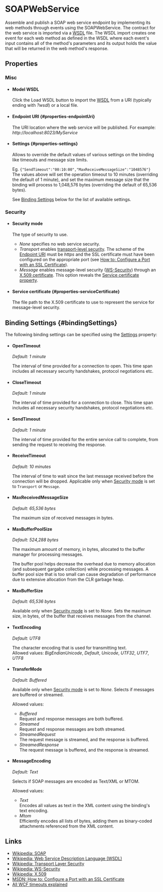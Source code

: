 SOAPWebService
==============

Assemble and publish a SOAP web service endpoint by implementing its web
methods through events using the SOAPWebService. The contract for the web 
service is imported via a [WSDL](http://en.wikipedia.org/wiki/Wsdl) file. 
The WSDL import creates one event for each web method as defined in the WSDL 
where each event's input contains all of the method's parameters and its output
holds the value that will be returned in the web method's response.

Properties
----------

### Misc
   
-  #### Model WSDL

    Click the Load WSDL button to import the
    [WSDL](http://en.wikipedia.org/wiki/Wsdl) from a URI (typically
    ending with *?wsdl*) or a local file.

-  #### Endpoint URI {#properties-endpointUri}

    The URI location where the web service will be published. For
    example:   
    *http://localhost:8023/MyService*

-  #### Settings {#properties-settings}

    Allows to override the default values of various settings on the binding 
    like timeouts and message size limits.

    Eg. `{"SendTimeout":"00:10:00","MaxReceiveMessageSize":"1048576"}`  
    The values above will set the operation timeout to 10 minutes (overriding
    the default of 1 minute), and set the maximum message size that the binding
    will process to 1,048,576 bytes (overriding the default of 65,536 bytes).

    See [Binding Settings](#bindingSettings) below for the list of available 
    settings.

### Security

-  #### Security mode

    The type of security to use.

    -   *None* specifies no web service security.
    -   *Transport* enables [transport-level
        security](http://en.wikipedia.org/wiki/Transport_Layer_Security).
        The scheme of the [Endpoint URI](#properties-endpointUri) must
        be *https* and the SSL certificate must have been configured on
        the appropriate port (see [How to: Configure a Port with an SSL
        Certificate](http://msdn.microsoft.com/en-us/library/ms733791.aspx)).
    -   *Message* enables message-level security
        ([WS-Security](http://en.wikipedia.org/wiki/WS-Security))
        through an [X.509
        certificate](http://en.wikipedia.org/wiki/X.509). This option
        reveals the [Service certificate
        property](#properties-serviceCertificate).

-  #### Service certificate {#properties-serviceCertificate}

    The file path to the X.509 certificate to use to represent the
    service for message-level security.

Binding Settings {#bindingSettings}
----------------

The following binding settings can be specified using the [Settings](#properties-settings)
property:

- #### OpenTimeout

    *Default: 1 minute*

    The interval of time provided for a connection to open. This time 
    span includes all necessary security handshakes, protocol negotiations 
    etc.

- #### CloseTimeout

    *Default: 1 minute*

    The interval of time provided for a connection to close. This time span 
    includes all necessary security handshakes, protocol negotiations etc.

- #### SendTimeout

    *Default: 1 minute*

    The interval of time provided for the entire service call to complete, 
    from sending the request to receiving the response.

- #### ReceiveTimeout

    *Default: 10 minutes*

    The interval of time to wait since the last message received before the 
    connection will be dropped. Applicable only when 
    [Security mode](#properties-securityMode) is set to `Transport` or 
    `Message`. 

- #### MaxReceivedMessageSize

    *Default: 65,536 bytes*

    The maximum size of received messages in bytes. 

- #### MaxBufferPoolSize

    *Default: 524,288 bytes*

    The maximum amount of memory, in bytes, allocated to the buffer manager
    for processing messages. 

    The buffer pool helps decrease the overhead due to memory allocation 
    (and subsequent gargabe collection) while processing messages. A buffer
    pool size that is too small can cause degradation of performance due to
    extensive allocation from the CLR garbage heap. 

- #### MaxBufferSize

    *Default: 65,536 bytes*

    Available only when [Security mode](#properties-securityMode) is set to
    *None*. Sets the maximum size, in bytes, of the buffer that receives 
    messages from the channel. 

- #### TextEncoding

    *Default: UTF8*

    The character encoding that is used for transmitting text.  
    Allowed values: *BigEndianUnicode*, *Default*, *Unicode*, *UTF32*, 
    *UTF7*, *UTF8*

- #### TransferMode

    *Default: Buffered*

    Available only when [Security mode](#properties-securityMode) is set to
    *None*. Selects if messages are buffered or streamed.
  
    Allowed values: 
    - *Buffered*  
       Request and response messages are both buffered.
    - *Streamed*  
       Request and response messages are both streamed.
    - *StreamedRequest*  
       The request message is streamed, and the response is buffered.
    - *StreamedResponse*  
       The request message is buffered, and the response is streamed.

- #### MessageEncoding

    *Default: Text*

    Selects if SOAP messages are encoded as Text/XML or MTOM.

    Allowed values:
    - *Text*  
        Encodes all values as text in the XML content using the binding's 
        text encoding.
    - *Mtom*  
        Efficiently encodes all lists of bytes, adding them as binary-coded 
        attachments referenced from the XML content.  

Links
-----

- [Wikipedia: SOAP](http://en.wikipedia.org/wiki/SOAP)
- [Wikipedia: Web Service Description Language
  (WSDL)](http://en.wikipedia.org/wiki/Wsdl)
- [Wikipedia: Transport Layer
Security](http://en.wikipedia.org/wiki/Transport_Layer_Security)
- [Wikipedia: WS-Security](http://en.wikipedia.org/wiki/WS-Security)
- [Wikipedia: X.509](http://en.wikipedia.org/wiki/X.509)
- [MSDN: How to: Configure a Port with an SSL
  Certificate](http://msdn.microsoft.com/en-us/library/ms733791.aspx)
- [All WCF timeouts explained](http://www.rauch.io/2015/06/25/all-wcf-timeouts-explained/)
